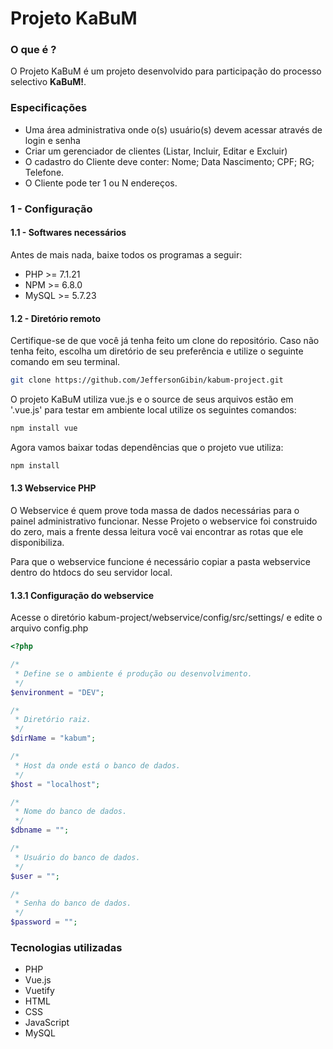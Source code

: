 # Projeto KaBuM

### O que é ?

O Projeto KaBuM é um projeto desenvolvido para participação do processo selectivo **KaBuM!**.

### Especificações

* Uma área administrativa onde o(s) usuário(s) devem acessar através de login e senha
* Criar um gerenciador de clientes (Listar, Incluir, Editar e Excluir)
* O cadastro do Cliente deve conter: Nome; Data Nascimento; CPF; RG; Telefone.
* O Cliente pode ter 1 ou N endereços.

### 1 - Configuração


#### 1.1 - Softwares necessários

Antes de mais nada, baixe todos os programas a seguir:

* PHP >= 7.1.21
* NPM  >= 6.8.0
* MySQL >= 5.7.23

#### 1.2 - Diretório remoto

Certifique-se de que você já tenha feito um clone do repositório. Caso não tenha feito, escolha um diretório de seu preferência e utilize o seguinte comando em seu terminal.

```bash
git clone https://github.com/JeffersonGibin/kabum-project.git
```

O projeto KaBuM utiliza vue.js e o source de seus arquivos estão em '.vue.js' para testar em ambiente local utilize os seguintes comandos:
```bash
npm install vue
```

Agora vamos baixar todas dependências que o projeto vue utiliza:

```bash
npm install
```

#### 1.3 Webservice PHP

O Webservice é quem prove toda massa de dados necessárias para o painel administrativo funcionar. Nesse Projeto o webservice foi construido do zero, mais a frente dessa leitura você vai encontrar as rotas que ele disponibiliza.

Para que o webservice funcione é necessário copiar a pasta webservice dentro do htdocs do seu servidor local.

#### 1.3.1 Configuração do webservice

Acesse o diretório kabum-project/webservice/config/src/settings/ e edite o arquivo config.php

```php
<?php

/*
 * Define se o ambiente é produção ou desenvolvimento.
 */
$environment = "DEV";

/*
 * Diretório raiz.
 */
$dirName = "kabum";

/*
 * Host da onde está o banco de dados.
 */
$host = "localhost";

/*
 * Nome do banco de dados.
 */
$dbname = "";

/*
 * Usuário do banco de dados.
 */
$user = "";

/*
 * Senha do banco de dados.
 */
$password = "";

```

### Tecnologias utilizadas
* PHP
* Vue.js
* Vuetify
* HTML
* CSS
* JavaScript
* MySQL
